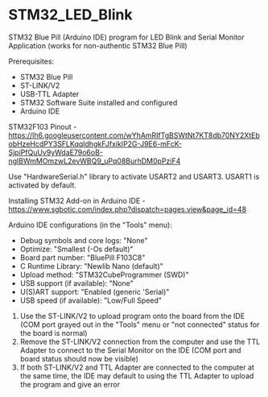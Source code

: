 # STM32_LED_Blink
STM32 Blue Pill (Arduino IDE) program for LED Blink and Serial Monitor Application (works for non-authentic STM32 Blue Pill)

Prerequisites:
  - STM32 Blue Pill
  - ST-LINK/V2
  - USB-TTL Adapter
  - STM32 Software Suite installed and configured
  - Arduino IDE

STM32F103 Pinout - https://lh6.googleusercontent.com/wYhAmRIfTgBSWtNt7KT8db70NY2XtEbobHzeHcdPY3SFLKqqIdhgkFJfxikIP2G-J9E6-mFcK-SjpiPfQuUv9yWdaE79o6oB-nglBWmMOmzwL2evWBQ9_uPq08BurhDM0pPziF4

Use "HardwareSerial.h" library to activate USART2 and USART3. USART1 is activated by default.

Installing STM32 Add-on in Arduino IDE - https://www.sgbotic.com/index.php?dispatch=pages.view&page_id=48

Arduino IDE configurations (in the "Tools" menu):
  - Debug symbols and core logs: "None"
  - Optimize: "Smallest (-Os default)"
  - Board part number: "BluePill F103C8"
  - C Runtime Library: "Newlib Nano (default)"
  - Upload method: "STM32CubeProgrammer (SWD)"
  - USB support (if available): "None"
  - U(S)ART support: "Enabled (generic 'Serial)"
  - USB speed (if available): "Low/Full Speed"

1. Use the ST-LINK/V2 to upload program onto the board from the IDE (COM port grayed out in the "Tools" menu or "not connected" status for the board is normal)
2. Remove the ST-LINK/V2 connection from the computer and use the TTL Adapter to connect to the Serial Monitor on the IDE (COM port and board status should now be visible)
3. If both ST-LINK/V2 and TTL Adapter are connected to the computer at the same time, the IDE may default to using the TTL Adapter to upload the program and give an error
